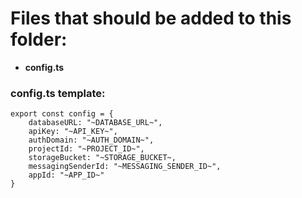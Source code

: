 # Files that should be added to this folder:

- **config.ts**

### config.ts template:

```
export const config = {
    databaseURL: "~DATABASE_URL~",
    apiKey: "~API_KEY~",
    authDomain: "~AUTH_DOMAIN~",
    projectId: "~PROJECT_ID~",
    storageBucket: "~STORAGE_BUCKET~,
    messagingSenderId: "~MESSAGING_SENDER_ID~",
    appId: "~APP_ID~"
}
```
